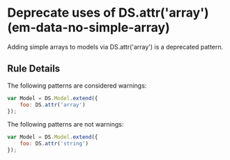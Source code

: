# Deprecate uses of DS.attr('array') (em-data-no-simple-array)

Adding simple arrays to models via DS.attr('array') is a deprecated pattern.

## Rule Details

The following patterns are considered warnings:

```js
var Model = DS.Model.extend({
    foo: DS.attr('array')
});
```

The following patterns are not warnings:

```js
var Model = DS.Model.extend({
    foo: DS.attr('string')
});
```
